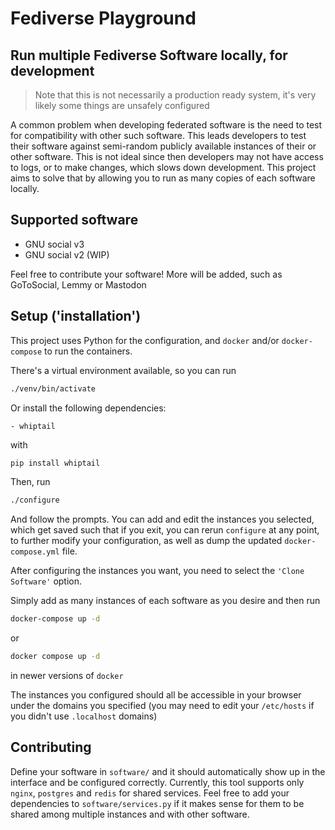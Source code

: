 # Fediverse Playground

## Run multiple Fediverse Software locally, for development

> Note that this is not necessarily a production ready system, it's very likely
> some things are unsafely configured

A common problem when developing federated software is the need to test for
compatibility with other such software. This leads developers to test their
software against semi-random publicly available instances of their or other
software. This is not ideal since then developers may not have access to logs,
or to make changes, which slows down development. This project aims to solve
that by allowing you to run as many copies of each software locally.

## Supported software

 - GNU social v3
 - GNU social v2 (WIP)
 
Feel free to contribute your software! More will be added, such as GoToSocial,
Lemmy or Mastodon
 
## Setup ('installation')

This project uses Python for the configuration, and `docker` and/or `docker-compose` to run the containers. 

There's a virtual environment available, so you can run

```sh
./venv/bin/activate
```

Or install the following dependencies:
    
    - whiptail

with

```sh
pip install whiptail
```

Then, run

```sh
./configure
```

And follow the prompts. You can add and edit the instances you selected, which
get saved such that if you exit, you can rerun `configure` at any point, to
further modify your configuration, as well as dump the updated
`docker-compose.yml` file.

After configuring the instances you want, you need to select the `'Clone
Software'` option.

Simply add as many instances of each software as you desire and then run

```sh
docker-compose up -d
```

or

```sh
docker compose up -d
```

in newer versions of `docker`

The instances you configured should all be accessible in your browser under the
domains you specified (you may need to edit your `/etc/hosts` if you didn't use
`.localhost` domains)

## Contributing

Define your software in `software/` and it should automatically show up in the
interface and be configured correctly. Currently, this tool supports only
`nginx`, `postgres` and `redis` for shared services. Feel free to add your
dependencies to `software/services.py` if it makes sense for them to be shared
among multiple instances and with other software.
